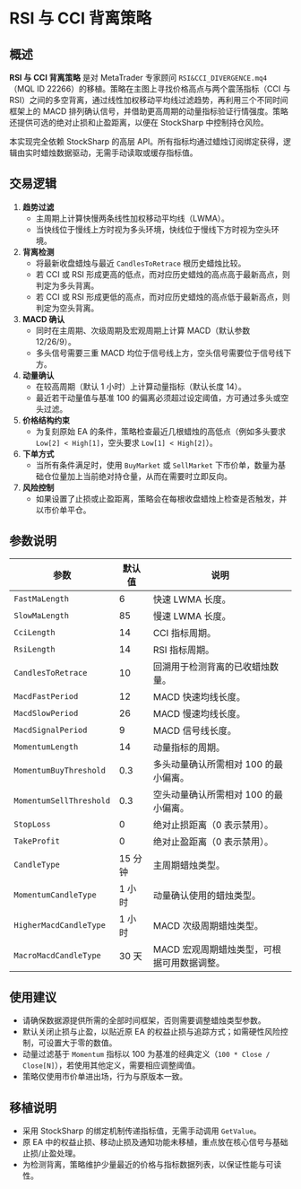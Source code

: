 # RSI 与 CCI 背离策略

## 概述
**RSI 与 CCI 背离策略** 是对 MetaTrader 专家顾问 `RSI&CCI_DIVERGENCE.mq4`（MQL ID 22266）的移植。策略在主图上寻找价格高点与两个震荡指标（CCI 与 RSI）之间的多空背离，通过线性加权移动平均线过滤趋势，再利用三个不同时间框架上的 MACD 排列确认信号，并借助更高周期的动量指标验证行情强度。策略还提供可选的绝对止损和止盈距离，以便在 StockSharp 中控制持仓风险。

本实现完全依赖 StockSharp 的高层 API。所有指标均通过蜡烛订阅绑定获得，逻辑由实时蜡烛数据驱动，无需手动读取或缓存指标值。

## 交易逻辑
1. **趋势过滤**
   - 主周期上计算快慢两条线性加权移动平均线（LWMA）。
   - 当快线位于慢线上方时视为多头环境，快线位于慢线下方时视为空头环境。
2. **背离检测**
   - 将最新收盘蜡烛与最近 `CandlesToRetrace` 根历史蜡烛比较。
   - 若 CCI 或 RSI 形成更高的低点，而对应历史蜡烛的高点高于最新高点，则判定为多头背离。
   - 若 CCI 或 RSI 形成更低的高点，而对应历史蜡烛的高点低于最新高点，则判定为空头背离。
3. **MACD 确认**
   - 同时在主周期、次级周期及宏观周期上计算 MACD（默认参数 12/26/9）。
   - 多头信号需要三重 MACD 均位于信号线上方，空头信号需要位于信号线下方。
4. **动量确认**
   - 在较高周期（默认 1 小时）上计算动量指标（默认长度 14）。
   - 最近若干动量值与基准 100 的偏离必须超过设定阈值，方可通过多头或空头过滤。
5. **价格结构约束**
   - 为复刻原始 EA 的条件，策略检查最近几根蜡烛的高低点（例如多头要求 `Low[2] < High[1]`，空头要求 `Low[1] < High[2]`）。
6. **下单方式**
   - 当所有条件满足时，使用 `BuyMarket` 或 `SellMarket` 下市价单，数量为基础仓位量加上当前绝对持仓量，从而在需要时立即反向。
7. **风险控制**
   - 如果设置了止损或止盈距离，策略会在每根收盘蜡烛上检查是否触发，并以市价单平仓。

## 参数说明
| 参数 | 默认值 | 说明 |
| --- | --- | --- |
| `FastMaLength` | 6 | 快速 LWMA 长度。|
| `SlowMaLength` | 85 | 慢速 LWMA 长度。|
| `CciLength` | 14 | CCI 指标周期。|
| `RsiLength` | 14 | RSI 指标周期。|
| `CandlesToRetrace` | 10 | 回溯用于检测背离的已收蜡烛数量。|
| `MacdFastPeriod` | 12 | MACD 快速均线长度。|
| `MacdSlowPeriod` | 26 | MACD 慢速均线长度。|
| `MacdSignalPeriod` | 9 | MACD 信号线长度。|
| `MomentumLength` | 14 | 动量指标的周期。|
| `MomentumBuyThreshold` | 0.3 | 多头动量确认所需相对 100 的最小偏离。|
| `MomentumSellThreshold` | 0.3 | 空头动量确认所需相对 100 的最小偏离。|
| `StopLoss` | 0 | 绝对止损距离（0 表示禁用）。|
| `TakeProfit` | 0 | 绝对止盈距离（0 表示禁用）。|
| `CandleType` | 15 分钟 | 主周期蜡烛类型。|
| `MomentumCandleType` | 1 小时 | 动量确认使用的蜡烛类型。|
| `HigherMacdCandleType` | 1 小时 | MACD 次级周期蜡烛类型。|
| `MacroMacdCandleType` | 30 天 | MACD 宏观周期蜡烛类型，可根据可用数据调整。|

## 使用建议
- 请确保数据源提供所需的全部时间框架，否则需要调整蜡烛类型参数。
- 默认关闭止损与止盈，以贴近原 EA 的权益止损与追踪方式；如需硬性风险控制，可设置大于零的数值。
- 动量过滤基于 `Momentum` 指标以 100 为基准的经典定义（`100 * Close / Close[N]`），若使用其他定义，需要相应调整阈值。
- 策略仅使用市价单进出场，行为与原版本一致。

## 移植说明
- 采用 StockSharp 的绑定机制传递指标值，无需手动调用 `GetValue`。
- 原 EA 中的权益止损、移动止损及通知功能未移植，重点放在核心信号与基础止损/止盈处理。
- 为检测背离，策略维护少量最近的价格与指标数据列表，以保证性能与可读性。
